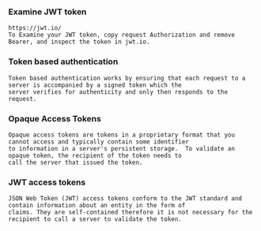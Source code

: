 ###  Examine JWT token
    https://jwt.io/
    To Examine your JWT token, copy request Authorization and remove Bearer, and inspect the token in jwt.io.
    
### Token based authentication
    Token based authentication works by ensuring that each request to a server is accompanied by a signed token which the 
    server verifies for authenticity and only then responds to the request.
    
### Opaque Access Tokens
    Opaque access tokens are tokens in a proprietary format that you cannot access and typically contain some identifier 
    to information in a server's persistent storage.  To validate an opaque token, the recipient of the token needs to 
    call the server that issued the token.

### JWT access tokens
    JSON Web Token (JWT) access tokens conform to the JWT standard and contain information about an entity in the form of 
    claims. They are self-contained therefore it is not necessary for the recipient to call a server to validate the token.
    

